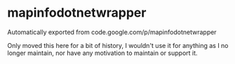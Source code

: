# mapinfodotnetwrapper
Automatically exported from code.google.com/p/mapinfodotnetwrapper

Only moved this here for a bit of history, I wouldn't use it for anything as I no longer maintain, nor have any motivation to maintain or support it.
